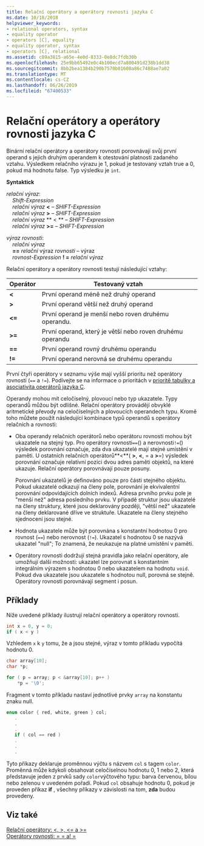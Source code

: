 ```yaml
---
title: Relační operátory a operátory rovnosti jazyka C
ms.date: 10/18/2018
helpviewer_keywords:
- relational operators, syntax
- equality operator
- operators [C], equality
- equality operator, syntax
- operators [C], relational
ms.assetid: c89a3815-a65e-4e0d-8333-0e8dc7fdb30b
ms.openlocfilehash: 25e9bb65492e0c4b100ecd7a800491d238b1dd38
ms.sourcegitcommit: 8bb2bea1384b290b7570b01608a86c7488ae7a02
ms.translationtype: MT
ms.contentlocale: cs-CZ
ms.lasthandoff: 06/26/2019
ms.locfileid: "67400533"
---
```

# <a name="c-relational-and-equality-operators"></a>Relační operátory a operátory rovnosti jazyka C

Binární relační operátory a operátory rovnosti porovnávají svůj první operand s jejich druhým operandem k otestování platnosti zadaného vztahu. Výsledkem relačního výrazu je 1, pokud je testovaný vztah true a 0, pokud má hodnotu false. Typ výsledku je `int`.

**Syntaktick**

*relační výraz*:<br/>
&nbsp;&nbsp;&nbsp;&nbsp;*Shift-Expression*<br/>
&nbsp;&nbsp;&nbsp;&nbsp;*relační výraz* **&lt;** – *SHIFT-Expression*<br/>
&nbsp;&nbsp;&nbsp;&nbsp;*relační výraz* **>** – *SHIFT-Expression*<br/>
&nbsp;&nbsp;&nbsp;&nbsp;*relační výraz* ** &lt; ** – *SHIFT-Expression*<br/>
&nbsp;&nbsp;&nbsp;&nbsp;*relační výraz* **>=** – *SHIFT-Expression*

*výraz rovnosti*:<br/>
&nbsp;&nbsp;&nbsp;&nbsp;*relační výraz*<br/>
&nbsp;&nbsp;&nbsp;&nbsp;**==** *relační* výraz *rovnosti* – výraz<br/>
&nbsp;&nbsp;&nbsp;&nbsp;*rovnost-Expression* **! =** *relační výraz*

Relační operátory a operátory rovnosti testují následující vztahy:

|Operátor|Testovaný vztah|
|--------------|-------------------------|
|**&lt;**|První operand méně než druhý operand|
|**>**|První operand větší než druhý operand|
|**&lt;=**|První operand je menší nebo roven druhému operandu.|
|**>=**|První operand, který je větší nebo roven druhému operandu|
|**==**|První operand rovný druhému operandu|
|**!=**|První operand nerovná se druhému operandu|

První čtyři operátory v seznamu výše mají vyšší prioritu než operátory rovnosti (`==` a `!=`). Podívejte se na informace o prioritách v [prioritě tabulky a asociativita operátorů jazyka C](../c-language/precedence-and-order-of-evaluation.md).

Operandy mohou mít celočíselný, plovoucí nebo typ ukazatele. Typy operandů můžou být odlišné. Relační operátory provádějí obvyklé aritmetické převody na celočíselných a plovoucích operandech typu. Kromě toho můžete použít následující kombinace typů operandů s operátory relačních a rovnosti:

- Oba operandy relačních operátorů nebo operátoru rovnosti mohou být ukazatele na stejný typ. Pro operátory rovnosti`==`() a nerovnosti`!=`() výsledek porovnání označuje, zda dva ukazatelé mají stejné umístění v paměti. U ostatních relačních operátorů**\<**( **>**, **\<**, = a **>**=) výsledek porovnání označuje relativní pozici dvou adres paměti objektů, na které ukazuje. Relační operátory porovnávají pouze posuny.

   Porovnání ukazatelů je definováno pouze pro části stejného objektu. Pokud ukazatelé odkazují na členy pole, porovnání je ekvivalentní porovnání odpovídajících dolních indexů. Adresa prvního prvku pole je "menší než" adresa posledního prvku. V případě struktur jsou ukazatelé na členy struktury, které jsou deklarovány později, "větší než" ukazatele na členy deklarované dříve ve struktuře. Ukazatele na členy stejného sjednocení jsou stejné.

- Hodnota ukazatele může být porovnána s konstantní hodnotou 0 pro rovnost (`==`) nebo nerovnost (`!=`). Ukazatel s hodnotou 0 se nazývá ukazatel "null"; To znamená, že neukazuje na platné umístění v paměti.

- Operátory rovnosti dodržují stejná pravidla jako relační operátory, ale umožňují další možnosti: ukazatel lze porovnat s konstantním integrálním výrazem s hodnotou 0 nebo ukazatelem na hodnotu `void`. Pokud dva ukazatele jsou ukazatele s hodnotou null, porovná se stejně. Operátory rovnosti porovnávají segment i posun.

## <a name="examples"></a>Příklady

Níže uvedené příklady ilustrují relační operátory a operátory rovnosti.

```C
int x = 0, y = 0;
if ( x < y )
```

Vzhledem `x` k `y` tomu, že a jsou stejné, výraz v tomto příkladu vypočítá hodnotu 0.

```C
char array[10];
char *p;

for ( p = array; p < &array[10]; p++ )
    *p = '\0';
```

Fragment v tomto příkladu nastaví jednotlivé prvky `array` na konstantu znaku null.

```C
enum color { red, white, green } col;
   .
   .
   .
   if ( col == red )
   .
   .
   .
```

Tyto příkazy deklaruje proměnnou výčtu s názvem `col` s tagem `color`. Proměnná může kdykoli obsahovat celočíselnou hodnotu 0, 1 nebo 2, která představuje jeden z prvků sady `color`výčtového typu: barva červenou, bílou nebo zelenou v uvedeném pořadí. Pokud `col` obsahuje hodnotu 0, pokud je proveden příkaz **if** , všechny příkazy v závislosti na tom, **zda** budou provedeny.

## <a name="see-also"></a>Viz také

[Relační operátory: \<, >, \<= a >=](../cpp/relational-operators-equal-and-equal.md)<br/>
[Operátory rovnosti: = = a! =](../cpp/equality-operators-equal-equal-and-exclpt-equal.md)
